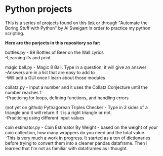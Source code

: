 # Python projects

This is a series of projects found on this [link](https://docs.google.com/document/d/1TyqD2_oDtiQIh_Y55J5RfeA91JJECc97xYIKM112H9I/edit) or through "Automate the Boring Stuff with Python" by Al Sweigart in order to practice my python scripting.

**Here are the porjects in this repository so far:**

bottles.py - 99 Bottles of Beer on the Wall Lyrics  
-Learning ifs and print

magic ball.py - Magic 8 Ball. Type in a question, it will give an answer  
-Answers are in a list that are easy to add to  
-Will add a GUI once I learn about those modules
  
collatz.py - Input a number and it uses the Collatz Conjecture until the number reaches 1  
-Practicing for loops, defining functions, and handling errors

(not yet on github) Pythagorean Triples Checker - Type in 3 sides of a triangle and it will return if it is a right triangle or not.  
-Practicing using different input values

coin estimator.py - Coin Estimator By Weight - based on the weight of your coin collection, how many wrappers do you need and the total value  
-This is very much a work in progress. It started as a ton of dictionaries before trying to convert them into a cleaner pandas dataframe. Then I learned that I'm not as familiar with dataframes as I thought.
